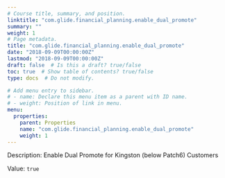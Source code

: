 ```yaml
---
# Course title, summary, and position.
linktitle: "com.glide.financial_planning.enable_dual_promote"
summary: ""
weight: 1
# Page metadata.
title: "com.glide.financial_planning.enable_dual_promote"
date: "2018-09-09T00:00:00Z"
lastmod: "2018-09-09T00:00:00Z"
draft: false  # Is this a draft? true/false
toc: true  # Show table of contents? true/false
type: docs  # Do not modify.

# Add menu entry to sidebar.
# - name: Declare this menu item as a parent with ID name.
# - weight: Position of link in menu.
menu:
  properties:
    parent: Properties
    name: "com.glide.financial_planning.enable_dual_promote"
    weight: 1
---
```


Description: Enable Dual Promote for Kingston (below Patch6) Customers


Value: `true`